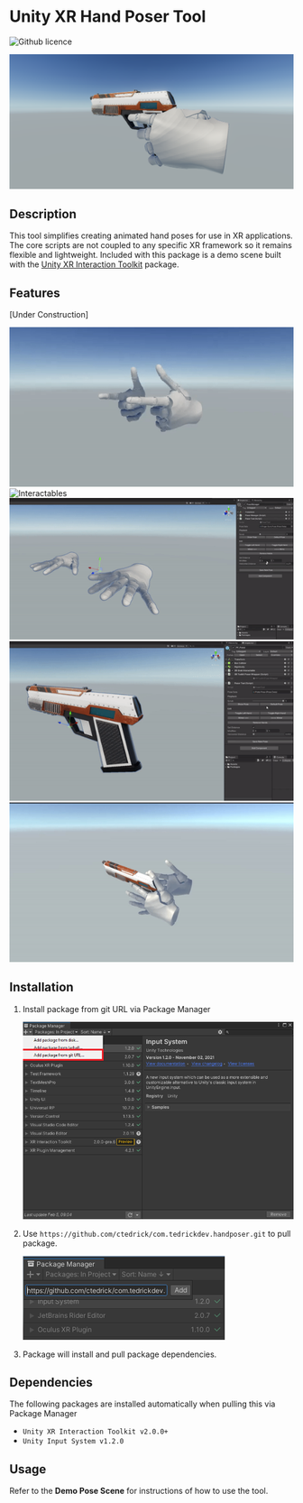 # Unity XR Hand Poser Tool

![Github licence](http://img.shields.io/badge/license-MIT-blue.svg)

![Banner](Resources~/gun-pose.png)

## Description
This tool simplifies creating animated hand poses for use in XR applications. The core scripts are not coupled to any specific XR framework so it remains flexible and lightweight. Included with this package is a demo scene built with the [Unity XR Interaction Toolkit](https://docs.unity3d.com/Packages/com.unity.xr.interaction.toolkit@2.0/manual/index.html) package.

## Features

[Under Construction]

![Pose Reel](Resources~/pose-reel.gif)
![Interactables](Resources~/gun-pov.gif)
![Pose Scrub Rotation](Resources~/pose-scrub.gif)
![Pose Scrub Distance](Resources~/pose-scrub-distance.gif)
![Pistolero](Resources~/gun-pose.gif)

## Installation

1. Install package from git URL via Package Manager

    ![Package Manager Window](Resources~/Installation/packagemanager-git-url.png)

2. Use `https://github.com/ctedrick/com.tedrickdev.handposer.git` to pull package.

    ![Package Manager Repo](Resources~/Installation/packagemanager-repo.png)

3. Package will install and pull package dependencies.

## Dependencies
The following packages are installed automatically when pulling this via Package Manager

* `Unity XR Interaction Toolkit v2.0.0+`
* `Unity Input System v1.2.0`

## Usage

Refer to the **Demo Pose Scene** for instructions of how to use the tool.